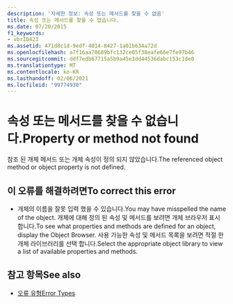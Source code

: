 ```yaml
---
description: '자세한 정보: 속성 또는 메서드를 찾을 수 없음'
title: 속성 또는 메서드를 찾을 수 없습니다.
ms.date: 07/20/2015
f1_keywords:
- vbrID423
ms.assetid: 471d8c1d-9edf-4014-8427-1a01b634a72d
ms.openlocfilehash: a7f16aa70689bfc132ce05f38eafe66e7fe97b46
ms.sourcegitcommit: ddf7edb67715a5b9a45e3dd44536dabc153c1de0
ms.translationtype: MT
ms.contentlocale: ko-KR
ms.lasthandoff: 02/06/2021
ms.locfileid: "99774930"
---
```

# <a name="property-or-method-not-found"></a><span data-ttu-id="446cb-103">속성 또는 메서드를 찾을 수 없습니다.</span><span class="sxs-lookup"><span data-stu-id="446cb-103">Property or method not found</span></span>

<span data-ttu-id="446cb-104">참조 된 개체 메서드 또는 개체 속성이 정의 되지 않았습니다.</span><span class="sxs-lookup"><span data-stu-id="446cb-104">The referenced object method or object property is not defined.</span></span>  
  
## <a name="to-correct-this-error"></a><span data-ttu-id="446cb-105">이 오류를 해결하려면</span><span class="sxs-lookup"><span data-stu-id="446cb-105">To correct this error</span></span>  
  
- <span data-ttu-id="446cb-106">개체의 이름을 잘못 입력 했을 수 있습니다.</span><span class="sxs-lookup"><span data-stu-id="446cb-106">You may have misspelled the name of the object.</span></span> <span data-ttu-id="446cb-107">개체에 대해 정의 된 속성 및 메서드를 보려면 개체 브라우저 표시 합니다.</span><span class="sxs-lookup"><span data-stu-id="446cb-107">To see what properties and methods are defined for an object, display the Object Browser.</span></span> <span data-ttu-id="446cb-108">사용 가능한 속성 및 메서드 목록을 보려면 적절 한 개체 라이브러리를 선택 합니다.</span><span class="sxs-lookup"><span data-stu-id="446cb-108">Select the appropriate object library to view a list of available properties and methods.</span></span>  
  
## <a name="see-also"></a><span data-ttu-id="446cb-109">참고 항목</span><span class="sxs-lookup"><span data-stu-id="446cb-109">See also</span></span>

- [<span data-ttu-id="446cb-110">오류 유형</span><span class="sxs-lookup"><span data-stu-id="446cb-110">Error Types</span></span>](../../programming-guide/language-features/error-types.md)
